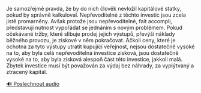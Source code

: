 
Je samozřejmě pravda, že by do nich člověk nevložil kapitálové statky, pokud by správně kalkuloval. Nepřevoditelné z těchto investic jsou zcela jistě promarněny. Avšak protože jsou nepřevoditelné, fait accompli, představují nutnost vypořádat se jednáním s novým problémem. Pokud očekávané tržby, které slibuje prodej jejich výstupů, převýší náklady běžného provozu, je ziskové v něm pokračovat. Ačkoli ceny, které je ochotna za tyto výstupy utratit kupující veřejnost, nejsou dostatečně vysoké na to, aby byla celá nepřevoditelná investice zisková, jsou dostatečně vysoké na to, aby byla zisková alespoň část této investice, jakkoli malá. Zbytek investice musí být považován za výdaj bez náhrady, za vyplýtvaný a ztracený kapitál.

[🔊 Poslechnout audio](/data/7-paragraphs/audio/chapter_102/para_008-Je-samozejm-pravda-e-by-do-nich-lovk-nevloi.mp3)

